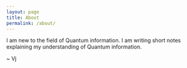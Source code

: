 ```yaml
---
layout: page
title: About
permalink: /about/
---
```


I am new to the field of Quantum information. I am writing short notes explaining my understanding of Quantum information.

~ Vj


